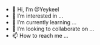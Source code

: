 - 👋 Hi, I’m @Yeykeel
- 👀 I’m interested in ...
- 🌱 I’m currently learning ...
- 💞️ I’m looking to collaborate on ...
- 📫 How to reach me ...

<!---
Yeykeel/Yeykeel is a ✨ special ✨ repository because its `README.md` (this file) appears on your GitHub profile.
You can click the Preview link to take a look at your changes.
--->

